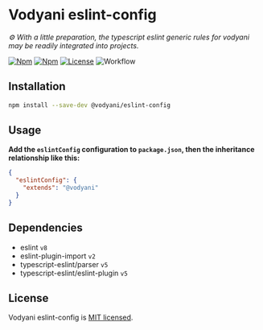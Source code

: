 # Vodyani eslint-config

*⚙ With a little preparation, the typescript eslint generic rules for vodyani may be readily integrated into projects.*

[![Npm](https://img.shields.io/npm/v/@vodyani/eslint-config)](https://www.npmjs.com/package/@vodyani/eslint-config)
[![Npm](https://img.shields.io/npm/dm/@vodyani/eslint-config)](https://www.npmjs.com/package/@vodyani/eslint-config)
[![License](https://img.shields.io/github/license/vodyani/eslint-config)](LICENSE)
![Workflow](https://github.com/vodyani/eslint-config/actions/workflows/release.yml/badge.svg)

## Installation

```sh
npm install --save-dev @vodyani/eslint-config
```

## Usage

**Add the `eslintConfig` configuration to `package.json`, then the inheritance relationship like this:**

```json
{
  "eslintConfig": {
    "extends": "@vodyani"
  }
}
```

## Dependencies

- eslint `v8`
- eslint-plugin-import `v2`
- typescript-eslint/parser `v5`
- typescript-eslint/eslint-plugin `v5`

## License

Vodyani eslint-config is [MIT licensed](LICENSE).
